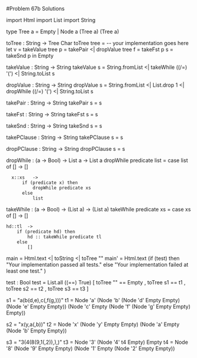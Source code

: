 #Problem 67b Solutions

import Html
import List
import String


type Tree a
    = Empty
    | Node a (Tree a) (Tree a)


toTree : String -> Tree Char
toTree tree =
    -- your implementation goes here
    let 
      v = takeValue tree
      p = takePair <| dropValue tree
      f = takeFst p
      s = takeSnd p
    in
      Empty


takeValue : String -> String
takeValue s = 
    String.fromList 
      <| takeWhile ((/=) '(') 
      <| String.toList s


dropValue : String -> String
dropValue s = 
    String.fromList 
      <| List.drop 1 
      <| dropWhile ((/=) '(') 
      <| String.toList s


takePair : String -> String
takePair s = 
    s


takeFst : String -> String
takeFst s = 
    s
    

takeSnd : String -> String
takeSnd s = 
    s
    

takePClause : String -> String
takePClause s = 
    s
    

dropPClause : String -> String
dropPClause s = 
    s
    

dropWhile : (a -> Bool) -> List a -> List a
dropWhile predicate list =
    case list of
      []      -> []
      
      x::xs   -> 
          if (predicate x) then 
              dropWhile predicate xs
          else 
              list


takeWhile : (a -> Bool) -> (List a) -> (List a)
takeWhile predicate xs =
  case xs of
    [] -> 
        []
        
    hd::tl  -> 
        if (predicate hd) then
            hd :: takeWhile predicate tl
        else 
            []


main = Html.text <| toString <| toTree ""
main' =
    Html.text
        (if (test) then
            "Your implementation passed all tests."
         else
            "Your implementation failed at least one test."
        )


test : Bool
test =
    List.all ((==) True)
      [ toTree "" == Empty
      , toTree s1 == t1 
      , toTree s2 == t2 
      , toTree s3 == t3
      ]


s1 = "a(b(d,e),c(,f(g,)))"
t1 = 
    Node 'a'
        (Node 'b'
            (Node 'd' Empty Empty)
            (Node 'e' Empty Empty))
        (Node 'c' 
            Empty 
            (Node 'f' 
                (Node 'g' Empty Empty) 
                Empty))


s2 = "x(y,a(,b))"
t2 = 
    Node 'x' 
        (Node 'y' Empty Empty) 
        (Node 'a' 
            Empty 
            (Node 'b' Empty Empty))


s3 = "3(4(8(9,1(,2)),),)"
t3 = Node '3' (Node '4' t4 Empty) Empty
t4 = 
  Node '8' 
    (Node '9' Empty Empty) 
    (Node '1' 
        Empty 
        (Node '2' Empty Empty))